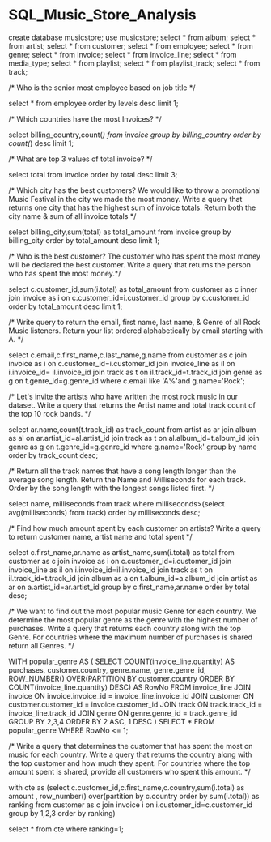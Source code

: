 # SQL_Music_Store_Analysis

create database musicstore;
use musicstore;
select * from album;
select * from artist;
select * from customer;
select * from employee;
select * from genre;
select * from invoice;
select * from invoice_line;
select * from media_type;
select * from playlist;
select * from playlist_track;
select * from track;


/* Who is the senior most employee based on job title */

select * from employee order by levels desc limit 1;

/* Which countries have the most Invoices? */

select billing_country,count(*) from invoice group by billing_country order by count(*) desc limit 1;

/* What are top 3 values of total invoice? */

select total from invoice order by total desc limit 3;

/* Which city has the best customers? We would like to throw a promotional Music Festival in the city we made the most money. 
   Write a query that returns one city that has the highest sum of invoice totals. 
   Return both the city name & sum of all invoice totals */
   
select billing_city,sum(total) as total_amount from invoice group by billing_city order by total_amount desc limit 1;

/* Who is the best customer? The customer who has spent the most money will be declared the best customer. 
   Write a query that returns the person who has spent the most money.*/

select c.customer_id,sum(i.total) as total_amount
from customer as c 
inner join 
invoice as i 
on c.customer_id=i.customer_id
group by c.customer_id
order by total_amount desc
limit 1;

/* Write query to return the email, first name, last name, & Genre of all Rock Music listeners. 
   Return your list ordered alphabetically by email starting with A. */

select c.email,c.first_name,c.last_name,g.name 
from customer as c join invoice as i on c.customer_id=i.customer_id
join invoice_line as il on i.invoice_id= il.invoice_id
join track as t on il.track_id=t.track_id
join genre as g on t.genre_id=g.genre_id
where c.email like 'A%'and g.name='Rock';

/* Let's invite the artists who have written the most rock music in our dataset. 
Write a query that returns the Artist name and total track count of the top 10 rock bands. */

select ar.name,count(t.track_id) as track_count
from artist as ar join album as al on ar.artist_id=al.artist_id
join track as t on al.album_id=t.album_id
join genre as g on t.genre_id=g.genre_id
where g.name='Rock'
group by name
order by track_count desc;

/* Return all the track names that have a song length longer than the average song length. 
   Return the Name and Milliseconds for each track. Order by the song length with the longest songs listed first. */

select name, milliseconds from track where milliseconds>(select avg(milliseconds) from track) order by milliseconds desc;

/* Find how much amount spent by each customer on artists? Write a query to return customer name, artist name and total spent */

select c.first_name,ar.name as artist_name,sum(i.total) as total
from customer as c join invoice as i on c.customer_id=i.customer_id
join invoice_line as il on i.invoice_id=il.invoice_id
join track as t on il.track_id=t.track_id
join album as a on t.album_id=a.album_id
join artist as ar on a.artist_id=ar.artist_id
group by c.first_name,ar.name
order by total desc;


/* We want to find out the most popular music Genre for each country. We determine the most popular genre as the genre 
   with the highest number of purchases. Write a query that returns each country along with the top Genre. For countries where 
   the maximum number of purchases is shared return all Genres. */

WITH popular_genre AS 
(
    SELECT COUNT(invoice_line.quantity) AS purchases, customer.country, genre.name, genre.genre_id, 
	ROW_NUMBER() OVER(PARTITION BY customer.country ORDER BY COUNT(invoice_line.quantity) DESC) AS RowNo 
    FROM invoice_line 
	JOIN invoice ON invoice.invoice_id = invoice_line.invoice_id
	JOIN customer ON customer.customer_id = invoice.customer_id
	JOIN track ON track.track_id = invoice_line.track_id
	JOIN genre ON genre.genre_id = track.genre_id
	GROUP BY 2,3,4
	ORDER BY 2 ASC, 1 DESC
)
SELECT * FROM popular_genre WHERE RowNo <= 1;

/* Write a query that determines the customer that has spent the most on music for each country. 
   Write a query that returns the country along with the top customer and how much they spent. 
   For countries where the top amount spent is shared, provide all customers who spent this amount. */

with cte as (select c.customer_id,c.first_name,c.country,sum(i.total) as amount , 
row_number() over(partition by c.country order by sum(i.total)) as ranking 
from customer as c join invoice i on i.customer_id=c.customer_id
group by 1,2,3 
order by ranking)

select * from cte where ranking=1;

